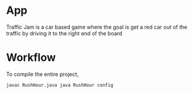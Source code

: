 #
App
==============

Traffic Jam is a car based game where the goal is get a red car out of the traffic by driving it to the right end of the board


Workflow
========

To compile the entire project,

```javac RushHour.java java RushHour config```





